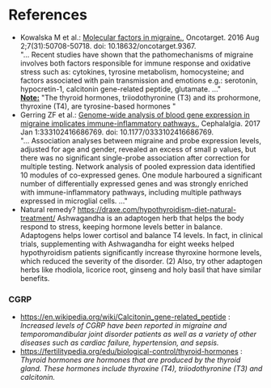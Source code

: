 # References
- Kowalska M et al.: [Molecular factors in migraine.](https://www.ncbi.nlm.nih.gov/pubmed/27191890), Oncotarget. 2016 Aug 2;7(31):50708-50718. doi: 10.18632/oncotarget.9367. <br/> "... Recent studies have shown that the pathomechanisms of migraine involves both factors responsible for immune response and oxidative stress such as: cytokines, tyrosine metabolism, homocysteine; and factors associated with pain transmission and emotions e.g.: serotonin, hypocretin-1, calcitonin gene-related peptide, glutamate. ..." <br/> [__Note:__](https://en.wikipedia.org/wiki/Thyroid_hormones) "The thyroid hormones, triiodothyronine (T3) and its prohormone, thyroxine (T4), are tyrosine-based hormones " 
- Gerring ZF et al.: [Genome-wide analysis of blood gene expression in migraine implicates immune-inflammatory pathways.](https://www.ncbi.nlm.nih.gov/pubmed/28058943), Cephalalgia. 2017 Jan 1:333102416686769. doi: 10.1177/0333102416686769.<br/> "... Association analyses between migraine and probe expression levels, adjusted for age and gender, revealed an excess of small p values, but there was no significant single-probe association after correction for multiple testing. Network analysis of pooled expression data identified 10 modules of co-expressed genes. One module harboured a significant number of differentially expressed genes and was strongly enriched with immune-inflammatory pathways, including multiple pathways expressed in microglial cells. ..."
- Natural remedy? https://draxe.com/hypothyroidism-diet-natural-treatment/ Ashwagandha is an adaptogen herb that helps the body respond to stress, keeping hormone levels better in balance. Adaptogens helps lower cortisol and balance T4 levels. In fact, in clinical trials, supplementing with Ashwagandha for eight weeks helped hypothyroidism patients significantly increase thyroxine hormone levels, which reduced the severity of the disorder. (2) Also, try other adaptogen herbs like rhodiola, licorice root, ginseng and holy basil that have similar benefits.

### CGRP
- https://en.wikipedia.org/wiki/Calcitonin_gene-related_peptide : _Increased levels of CGRP have been reported in migraine and temporomandibular joint disorder patients as well as a variety of other diseases such as cardiac failure, hypertension, and sepsis._
- https://fertilitypedia.org/edu/biological-control/thyroid-hormones : _Thyroid hormones are hormones that are produced by the thyroid gland. These hormones include thyroxine (T4), triiodothyronine (T3) and calcitonin._

